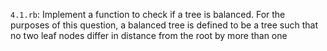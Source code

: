 `4.1.rb`: Implement a function to check if a tree is balanced. For the purposes of this question,
a balanced tree is defined to be a tree such that no two leaf nodes differ in distance
from the root by more than one
